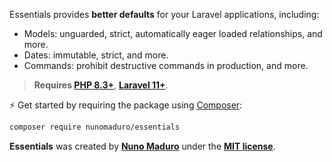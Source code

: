Essentials provides **better defaults** for your Laravel applications, including:

- Models: unguarded, strict, automatically eager loaded relationships, and more.
- Dates: immutable, strict, and more.
- Commands: prohibit destructive commands in production, and more.

> **Requires [PHP 8.3+](https://php.net/releases/)**, **[Laravel 11+](https://laravel.com/docs/11.x/)**.

⚡️ Get started by requiring the package using [Composer](https://getcomposer.org):

```bash
composer require nunomaduro/essentials
```

**Essentials** was created by **[Nuno Maduro](https://twitter.com/enunomaduro)** under the **[MIT license](https://opensource.org/licenses/MIT)**.
